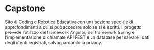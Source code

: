 # Capstone
Sito di Coding e Robotica Educativa con una sezione speciale di approfondimenti a cui si può accedere solo se si è iscritti.
Il progetto prevede l’utilizzo del framework Angular, del framework Spring  e l’implementazione di chiamate API REST e un database per salvare i dati degli utenti registrati,  salvaguardando la privacy.
